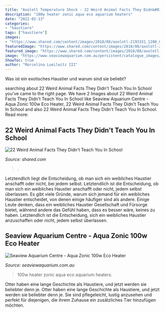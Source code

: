```yaml
---
title: "Axolotl Temperature Shock - 22 Weird Animal Facts They Didn&#039;t Teach You In School"
description: "100w heater zonic aqua eco aquarium heaters"
date: "2022-02-13"
categories:
- "haustiere"
tags: ["haustiere"]
images:
- "https://www.shared.com/content/images/2018/08/axolotl-2193331_1280_GH_content_650px.jpg"
featuredImage: "https://www.shared.com/content/images/2018/08/axolotl-2193331_1280_GH_content_650px.jpg"
featured_image: "https://www.shared.com/content/images/2018/08/axolotl-2193331_1280_GH_content_650px.jpg"
image: "https://www.seaviewaquarium.com.au/persistent/catalogue_images/products/aquazonic100wheater.png"
ShowToc: true
author: "Marcelina Lueilwitz III"
---
```



Was ist ein exotisches Haustier und warum sind sie beliebt?

	

		
searching about 22 Weird Animal Facts They Didn&#039;t Teach You In School you've came to the right page. We have 2 Images about 22 Weird Animal Facts They Didn&#039;t Teach You In School like Seaview Aquarium Centre - Aqua Zonic 100w Eco Heater, 22 Weird Animal Facts They Didn&#039;t Teach You In School and also 22 Weird Animal Facts They Didn&#039;t Teach You In School. Read more:
		
    
## 22 Weird Animal Facts They Didn&#039;t Teach You In School

<img loading=lazy src="https://www.shared.com/content/images/2018/08/axolotl-2193331_1280_GH_content_650px.jpg" onerror="this.onerror=null;this.src='https://tse2.mm.bing.net/th?id=OIP.4QtxEUZ0-8hulxiJHGbsogHaFj&amp;pid=15.1';" alt="22 Weird Animal Facts They Didn&#039;t Teach You In School">

_Source: shared.com_

>. 

	

Letztendlich liegt die Entscheidung, ob man sich ein weibliches Haustier anschafft oder nicht, bei jedem selbst.
Letztendlich ist die Entscheidung, ob man sich ein weibliches Haustier anschafft oder nicht, jedem selbst überlassen. Es gibt viele Gründe, warum sich jemand für ein weibliches Haustier entscheidet, von denen einige häufiger sind als andere. Einige Leute denken, dass ein weibliches Haustier Gesellschaft und Fürsorge bietet, während andere das Gefühl haben, dass es besser wäre, keines zu haben. Letztendlich ist die Entscheidung, sich ein weibliches Haustier anzuschaffen oder nicht, jedem selbst überlassen.

    
## Seaview Aquarium Centre - Aqua Zonic 100w Eco Heater

<img loading=lazy src="https://www.seaviewaquarium.com.au/persistent/catalogue_images/products/aquazonic100wheater.png" onerror="this.onerror=null;this.src='https://tse1.mm.bing.net/th?id=OIP.VsCU0jPaWGSZvK8fo_D8-QAAAA&amp;pid=15.1';" alt="Seaview Aquarium Centre - Aqua Zonic 100w Eco Heater">

_Source: seaviewaquarium.com.au_

>100w heater zonic aqua eco aquarium heaters. 

	

Otter haben eine lange Geschichte als Haustiere, und jetzt werden sie beliebter denn je.
Otter haben eine lange Geschichte als Haustiere, und jetzt werden sie beliebter denn je. Sie sind pflegeleicht, lustig anzusehen und perfekt für diejenigen, die ihrem Zuhause ein zusätzliches Tier hinzufügen möchten.

